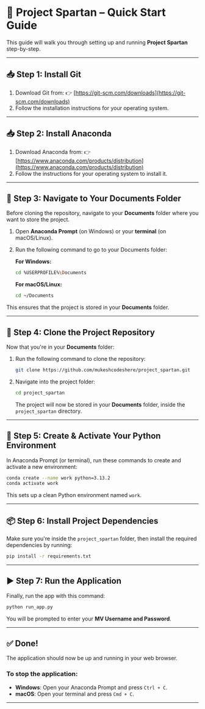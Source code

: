 # 🚀 Project Spartan – Quick Start Guide

This guide will walk you through setting up and running **Project Spartan** step-by-step.

---

## 📥 Step 1: Install Git

1. Download Git from:
   👉 [https://git-scm.com/downloads](https://git-scm.com/downloads)
2. Follow the installation instructions for your operating system.

---

## 📥 Step 2: Install Anaconda

1. Download Anaconda from:
   👉 [https://www.anaconda.com/products/distribution](https://www.anaconda.com/products/distribution)
2. Follow the instructions for your operating system to install it.

---

## 📁 Step 3: Navigate to Your Documents Folder

Before cloning the repository, navigate to your **Documents** folder where you want to store the project.

1. Open **Anaconda Prompt** (on Windows) or your **terminal** (on macOS/Linux).
2. Run the following command to go to your Documents folder:

   **For Windows:**

   ```bash
   cd %USERPROFILE%\Documents
   ```

   **For macOS/Linux:**

   ```bash
   cd ~/Documents
   ```

This ensures that the project is stored in your **Documents** folder.

---

## 📂 Step 4: Clone the Project Repository

Now that you're in your **Documents** folder:

1. Run the following command to clone the repository:

   ```bash
   git clone https://github.com/mukeshcodeshere/project_spartan.git
   ```

2. Navigate into the project folder:

   ```bash
   cd project_spartan
   ```

   The project will now be stored in your **Documents** folder, inside the `project_spartan` directory.

---

## 🐍 Step 5: Create & Activate Your Python Environment

In Anaconda Prompt (or terminal), run these commands to create and activate a new environment:

```bash
conda create --name work python=3.13.2
conda activate work
```

This sets up a clean Python environment named `work`.

---

## 📦 Step 6: Install Project Dependencies

Make sure you're inside the `project_spartan` folder, then install the required dependencies by running:

```bash
pip install -r requirements.txt
```

---

## ▶️ Step 7: Run the Application

Finally, run the app with this command:

```bash
python run_app.py
```

You will be prompted to enter your **MV Username and Password**.

---

## ✅ Done!

The application should now be up and running in your web browser.

### To stop the application:

* **Windows**: Open your Anaconda Prompt and press `Ctrl + C`.
* **macOS**: Open your terminal and press `Cmd + C`.

---